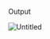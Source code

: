 Output


![Untitled](https://github.com/neysanatasha/mc-neysa-rizal/assets/118190569/c6f0ec52-4455-4ecf-b4f4-6a0cfa7feabb)
